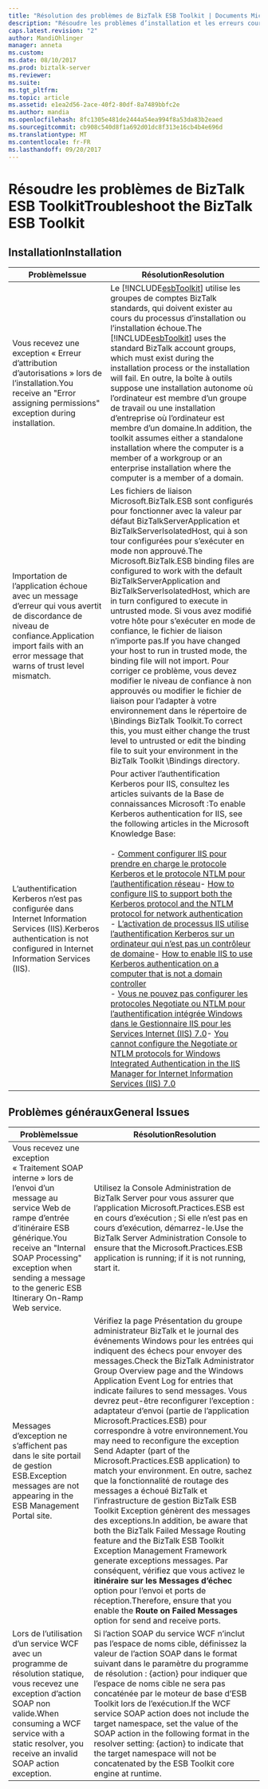 ```yaml
---
title: "Résolution des problèmes de BizTalk ESB Toolkit | Documents Microsoft"
description: "Résoudre les problèmes d’installation et les erreurs courantes avec la boîte à outils ESB dans BizTalk Server"
caps.latest.revision: "2"
author: MandiOhlinger
manager: anneta
ms.custom: 
ms.date: 08/10/2017
ms.prod: biztalk-server
ms.reviewer: 
ms.suite: 
ms.tgt_pltfrm: 
ms.topic: article
ms.assetid: e1ea2d56-2ace-40f2-80df-8a7489bbfc2e
ms.author: mandia
ms.openlocfilehash: 8fc1305e481de2444a54ea994f8a53da83b2eaed
ms.sourcegitcommit: cb908c540d8f1a692d01dc8f313e16cb4b4e696d
ms.translationtype: MT
ms.contentlocale: fr-FR
ms.lasthandoff: 09/20/2017
---
```

# <a name="troubleshoot-the-biztalk-esb-toolkit"></a><span data-ttu-id="e59c4-103">Résoudre les problèmes de BizTalk ESB Toolkit</span><span class="sxs-lookup"><span data-stu-id="e59c4-103">Troubleshoot the BizTalk ESB Toolkit</span></span>

  
## <a name="installation"></a><span data-ttu-id="e59c4-104">Installation</span><span class="sxs-lookup"><span data-stu-id="e59c4-104">Installation</span></span>  
  
|<span data-ttu-id="e59c4-105">Problème</span><span class="sxs-lookup"><span data-stu-id="e59c4-105">Issue</span></span>|<span data-ttu-id="e59c4-106">Résolution</span><span class="sxs-lookup"><span data-stu-id="e59c4-106">Resolution</span></span>|  
|-----------|----------------|  
|<span data-ttu-id="e59c4-107">Vous recevez une exception « Erreur d’attribution d’autorisations » lors de l’installation.</span><span class="sxs-lookup"><span data-stu-id="e59c4-107">You receive an "Error assigning permissions" exception during installation.</span></span>|<span data-ttu-id="e59c4-108">Le [!INCLUDE[esbToolkit](../includes/esbtoolkit-md.md)] utilise les groupes de comptes BizTalk standards, qui doivent exister au cours du processus d’installation ou l’installation échoue.</span><span class="sxs-lookup"><span data-stu-id="e59c4-108">The [!INCLUDE[esbToolkit](../includes/esbtoolkit-md.md)] uses the standard BizTalk account groups, which must exist during the installation process or the installation will fail.</span></span> <span data-ttu-id="e59c4-109">En outre, la boîte à outils suppose une installation autonome où l’ordinateur est membre d’un groupe de travail ou une installation d’entreprise où l’ordinateur est membre d’un domaine.</span><span class="sxs-lookup"><span data-stu-id="e59c4-109">In addition, the toolkit assumes either a standalone installation where the computer is a member of a workgroup or an enterprise installation where the computer is a member of a domain.</span></span>|  
|<span data-ttu-id="e59c4-110">Importation de l’application échoue avec un message d’erreur qui vous avertit de discordance de niveau de confiance.</span><span class="sxs-lookup"><span data-stu-id="e59c4-110">Application import fails with an error message that warns of trust level mismatch.</span></span>|<span data-ttu-id="e59c4-111">Les fichiers de liaison Microsoft.BizTalk.ESB sont configurés pour fonctionner avec la valeur par défaut BizTalkServerApplication et BizTalkServerIsolatedHost, qui à son tour configurées pour s’exécuter en mode non approuvé.</span><span class="sxs-lookup"><span data-stu-id="e59c4-111">The Microsoft.BizTalk.ESB binding files are configured to work with the default BizTalkServerApplication and BizTalkServerIsolatedHost, which are in turn configured to execute in untrusted mode.</span></span> <span data-ttu-id="e59c4-112">Si vous avez modifié votre hôte pour s’exécuter en mode de confiance, le fichier de liaison n’importe pas.</span><span class="sxs-lookup"><span data-stu-id="e59c4-112">If you have changed your host to run in trusted mode, the binding file will not import.</span></span> <span data-ttu-id="e59c4-113">Pour corriger ce problème, vous devez modifier le niveau de confiance à non approuvés ou modifier le fichier de liaison pour l’adapter à votre environnement dans le répertoire de \Bindings BizTalk Toolkit.</span><span class="sxs-lookup"><span data-stu-id="e59c4-113">To correct this, you must either change the trust level to untrusted or edit the binding file to suit your environment in the BizTalk Toolkit \Bindings directory.</span></span>|  
|<span data-ttu-id="e59c4-114">L’authentification Kerberos n’est pas configurée dans Internet Information Services (IIS).</span><span class="sxs-lookup"><span data-stu-id="e59c4-114">Kerberos authentication is not configured in Internet Information Services (IIS).</span></span>|<span data-ttu-id="e59c4-115">Pour activer l’authentification Kerberos pour IIS, consultez les articles suivants de la Base de connaissances Microsoft :</span><span class="sxs-lookup"><span data-stu-id="e59c4-115">To enable Kerberos authentication for IIS, see the following articles in the Microsoft Knowledge Base:</span></span><br /><br /> <span data-ttu-id="e59c4-116">-   [Comment configurer IIS pour prendre en charge le protocole Kerberos et le protocole NTLM pour l’authentification réseau](http://go.microsoft.com/fwlink/?LinkId=188566)</span><span class="sxs-lookup"><span data-stu-id="e59c4-116">-   [How to configure IIS to support both the Kerberos protocol and the NTLM protocol for network authentication](http://go.microsoft.com/fwlink/?LinkId=188566)</span></span><br /><span data-ttu-id="e59c4-117">-   [L’activation de processus IIS utilise l’authentification Kerberos sur un ordinateur qui n’est pas un contrôleur de domaine](http://go.microsoft.com/fwlink/?LinkId=188567)</span><span class="sxs-lookup"><span data-stu-id="e59c4-117">-   [How to enable IIS to use Kerberos authentication on a computer that is not a domain controller](http://go.microsoft.com/fwlink/?LinkId=188567)</span></span><br /><span data-ttu-id="e59c4-118">-   [Vous ne pouvez pas configurer les protocoles Negotiate ou NTLM pour l’authentification intégrée Windows dans le Gestionnaire IIS pour les Services Internet (IIS) 7.0](http://go.microsoft.com/fwlink/?LinkId=188568)</span><span class="sxs-lookup"><span data-stu-id="e59c4-118">-   [You cannot configure the Negotiate or NTLM protocols for Windows Integrated Authentication in the IIS Manager for Internet Information Services (IIS) 7.0](http://go.microsoft.com/fwlink/?LinkId=188568)</span></span>|  
  
## <a name="general-issues"></a><span data-ttu-id="e59c4-119">Problèmes généraux</span><span class="sxs-lookup"><span data-stu-id="e59c4-119">General Issues</span></span>  
  
|<span data-ttu-id="e59c4-120">Problème</span><span class="sxs-lookup"><span data-stu-id="e59c4-120">Issue</span></span>|<span data-ttu-id="e59c4-121">Résolution</span><span class="sxs-lookup"><span data-stu-id="e59c4-121">Resolution</span></span>|  
|-----------|----------------|  
|<span data-ttu-id="e59c4-122">Vous recevez une exception « Traitement SOAP interne » lors de l’envoi d’un message au service Web de rampe d’entrée d’itinéraire ESB générique.</span><span class="sxs-lookup"><span data-stu-id="e59c4-122">You receive an "Internal SOAP Processing" exception when sending a message to the generic ESB Itinerary On-Ramp Web service.</span></span>|<span data-ttu-id="e59c4-123">Utilisez la Console Administration de BizTalk Server pour vous assurer que l’application Microsoft.Practices.ESB est en cours d’exécution ; Si elle n’est pas en cours d’exécution, démarrez-le.</span><span class="sxs-lookup"><span data-stu-id="e59c4-123">Use the BizTalk Server Administration Console to ensure that the Microsoft.Practices.ESB application is running; if it is not running, start it.</span></span>|  
|<span data-ttu-id="e59c4-124">Messages d’exception ne s’affichent pas dans le site portail de gestion ESB.</span><span class="sxs-lookup"><span data-stu-id="e59c4-124">Exception messages are not appearing in the ESB Management Portal site.</span></span>|<span data-ttu-id="e59c4-125">Vérifiez la page Présentation du groupe administrateur BizTalk et le journal des événements Windows pour les entrées qui indiquent des échecs pour envoyer des messages.</span><span class="sxs-lookup"><span data-stu-id="e59c4-125">Check the BizTalk Administrator Group Overview page and the Windows Application Event Log for entries that indicate failures to send messages.</span></span> <span data-ttu-id="e59c4-126">Vous devrez peut-être reconfigurer l’exception : adaptateur d’envoi (partie de l’application Microsoft.Practices.ESB) pour correspondre à votre environnement.</span><span class="sxs-lookup"><span data-stu-id="e59c4-126">You may need to reconfigure the exception Send Adapter (part of the Microsoft.Practices.ESB application) to match your environment.</span></span> <span data-ttu-id="e59c4-127">En outre, sachez que la fonctionnalité de routage des messages a échoué BizTalk et l’infrastructure de gestion BizTalk ESB Toolkit Exception génèrent des messages des exceptions.</span><span class="sxs-lookup"><span data-stu-id="e59c4-127">In addition, be aware that both the BizTalk Failed Message Routing feature and the BizTalk ESB Toolkit Exception Management Framework generate exceptions messages.</span></span> <span data-ttu-id="e59c4-128">Par conséquent, vérifiez que vous activez le **itinéraire sur les Messages d’échec** option pour l’envoi et ports de réception.</span><span class="sxs-lookup"><span data-stu-id="e59c4-128">Therefore, ensure that you enable the **Route on Failed Messages** option for send and receive ports.</span></span>|  
|<span data-ttu-id="e59c4-129">Lors de l’utilisation d’un service WCF avec un programme de résolution statique, vous recevez une exception d’action SOAP non valide.</span><span class="sxs-lookup"><span data-stu-id="e59c4-129">When consuming a WCF service with a static resolver, you receive an invalid SOAP action exception.</span></span>|<span data-ttu-id="e59c4-130">Si l’action SOAP du service WCF n’inclut pas l’espace de noms cible, définissez la valeur de l’action SOAP dans le format suivant dans le paramètre du programme de résolution : {action} pour indiquer que l’espace de noms cible ne sera pas concaténée par le moteur de base d’ESB Toolkit lors de l’exécution.</span><span class="sxs-lookup"><span data-stu-id="e59c4-130">If the WCF service SOAP action does not include the target namespace, set the value of the SOAP action in the following format in the resolver setting: {action} to indicate that the target namespace will not be concatenated by the ESB Toolkit core engine at runtime.</span></span>|